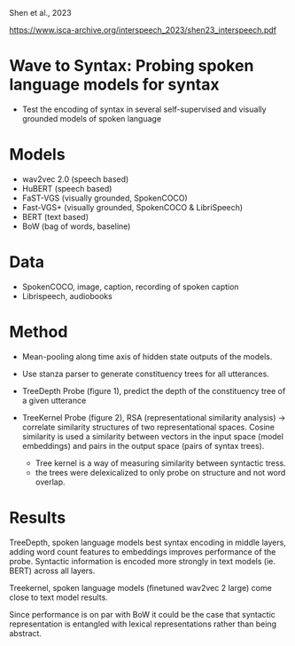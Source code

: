 Shen et al., 2023

https://www.isca-archive.org/interspeech_2023/shen23_interspeech.pdf

# Wave to Syntax: Probing spoken language models for syntax

- Test the encoding of syntax in several self-supervised and visually grounded models of spoken language

# Models

- wav2vec 2.0 (speech based)
- HuBERT (speech based)
- FaST-VGS (visually grounded, SpokenCOCO)
- Fast-VGS+ (visually grounded, SpokenCOCO & LibriSpeech)
- BERT (text based)
- BoW (bag of words, baseline)

# Data
- SpokenCOCO, image, caption, recording of spoken caption
- Librispeech, audiobooks 

# Method

- Mean-pooling along time axis of hidden state outputs of the models.
- Use stanza parser to generate constituency trees for all utterances.

- TreeDepth Probe (figure 1), predict the depth of the constituency tree of a given utterance
- TreeKernel Probe (figure 2), RSA (representational similarity analysis) -> correlate similarity structures of two representational spaces. Cosine similarity is used a similarity between vectors in the input space (model embeddings) and pairs in the output space (pairs of syntax trees).
  - Tree kernel is a way of measuring similarity between syntactic tress.
   - the trees were delexicalized to only probe on structure and not word overlap.

# Results

TreeDepth, spoken language models best syntax encoding in middle layers, adding word count features to embeddings improves performance of the probe. Syntactic information is encoded more strongly in text models (ie. BERT) across all layers.

Treekernel, spoken language models (finetuned wav2vec 2 large) come close to text model results.

Since performance is on par with BoW it could be the case that syntactic representation is entangled with lexical representations rather than being abstract.